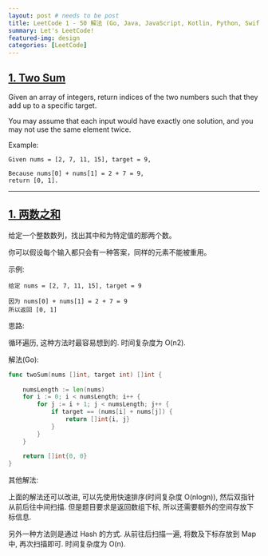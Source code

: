 ```yaml
---
layout: post # needs to be post
title: LeetCode 1 - 50 解法 (Go, Java, JavaScript, Kotlin, Python, Swift)
summary: Let's LeetCode!
featured-img: design
categories: [LeetCode]
---
```




## [1. Two Sum](https://leetcode.com/problems/two-sum/description/)
Given an array of integers, return indices of the two numbers such that they add up to a specific target.

You may assume that each input would have exactly one solution, and you may not use the same element twice.

Example:

```
Given nums = [2, 7, 11, 15], target = 9,

Because nums[0] + nums[1] = 2 + 7 = 9,
return [0, 1].
```

------

## [1. 两数之和](https://leetcode-cn.com/problems/two-sum/description/)
给定一个整数数列，找出其中和为特定值的那两个数。

你可以假设每个输入都只会有一种答案，同样的元素不能被重用。

示例:

```
给定 nums = [2, 7, 11, 15], target = 9

因为 nums[0] + nums[1] = 2 + 7 = 9
所以返回 [0, 1]
```

思路:

循环遍历, 这种方法时最容易想到的. 时间复杂度为 O(n2).

解法(Go):

```go
func twoSum(nums []int, target int) []int {
	
	numsLength := len(nums)
	for i := 0; i < numsLength; i++ {
		for j := i + 1; j < numsLength; j++ {
			if target == (nums[i] + nums[j]) {
				return []int{i, j}
			}
		}
	}
	
	return []int{0, 0}
}
```

其他解法:

上面的解法还可以改进, 可以先使用快速排序(时间复杂度 O(nlogn)), 然后双指针从前后往中间扫描. 但是题目要求是返回数组下标, 所以还需要额外的空间存放下标信息.

另外一种方法则是通过 Hash 的方式. 从前往后扫描一遍, 将数及下标存放到 Map 中, 再次扫描即可. 时间复杂度为 O(n).